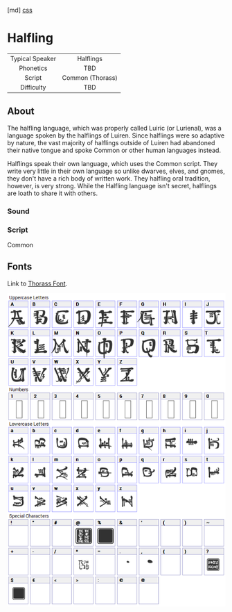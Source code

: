 [md]
[css](-OCVFMyYfsylqoZPiW6l)

# Halfling

| | |
|:---:|:---:|
| Typical Speaker | Halflings |
| Phonetics | TBD |
| Script | Common (Thorass) |
| Difficulty | TBD |

<div style="display: none;">
<!-- ★ ☆ -->
</div>

## About

The halfling language, which was properly called Luiric (or Lurienal), was a language spoken by the halflings of Luiren. Since halflings were so adaptive by nature, the vast majority of halflings outside of Luiren had abandoned their native tongue and spoke Common or other human languages instead.

Halflings speak their own language, which uses the Common script. They write very little in their own language so unlike dwarves, elves, and gnomes, they don't have a rich body of written work. They halfling oral tradition, however, is very strong. While the Halfling language isn't secret, halflings are loath to share it with others.

### Sound

### Script

Common

## Fonts

Link to [Thorass Font](https://github.com/Tougher-Together-DnD/default-game-assets/blob/main/fonts/kingthings-conundrum.zip).

![img_center](https://raw.githubusercontent.com/Tougher-Together-DnD/default-game-assets/refs/heads/main/fonts/images/kingthings-conundrum-font-charmap.png)

<div style="display: none;" id="easySpeakWords">
hok-tok-nok, bahgawg, heekin, yelaw, yohoop, bugarr, itchin, neep, nachk
</div>
